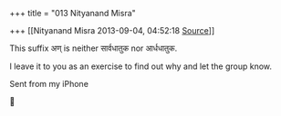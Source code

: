 +++
title = "013 Nityanand Misra"

+++
[[Nityanand Misra	2013-09-04, 04:52:18 [Source](https://groups.google.com/g/samskrita/c/jwYkXfZN_u8)]]



This suffix अण् is neither सार्वधातुक nor आर्धधातुक.

  

I leave it to you as an exercise to find out why and let the group know.

  
Sent from my iPhone




